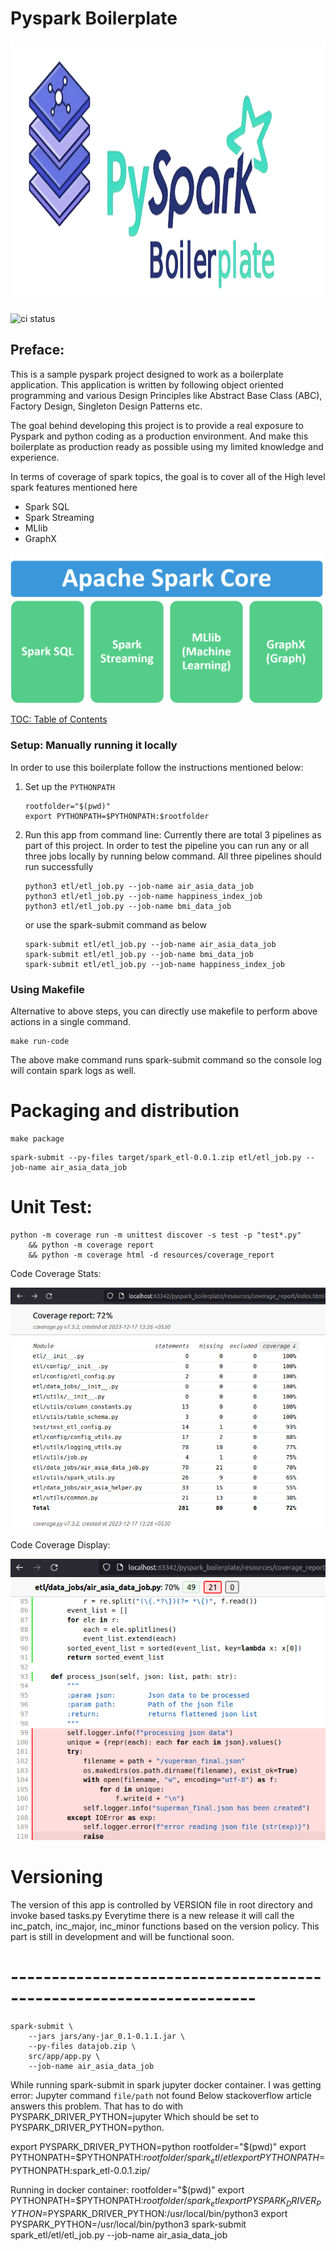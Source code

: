 # Pyspark Boilerplate

<img src="resources/images/pyspark_boilerplate.png" alt="drawing" style="height:419px; width:1072px;"/>

![ci status](https://github.com/experientlabs/pyspark_boilerplate/actions/workflows/tests.yml/badge.svg)

## Preface: 
This is a sample pyspark project designed to work as a boilerplate application. This application is written by following 
object oriented programming and various Design Principles like Abstract Base Class (ABC), Factory Design, Singleton Design Patterns etc. 

The goal behind developing this project is to provide a real exposure to Pyspark and python coding as a production 
environment. And make this boilerplate as production ready as possible using my limited knowledge and experience.

In terms of coverage of spark topics, the goal is to cover all of the High level spark features mentioned here
 - Spark SQL
 - Spark Streaming
 - MLlib
 - GraphX

<img src="resources/images/apache_spark_components.png" alt="drawing" style="width:500px;"/>

[TOC: Table of Contents]() 

### Setup: Manually running it locally
In order to use this boilerplate follow the instructions mentioned below: 

1. Set up the `PYTHONPATH`
    ```commandline
    rootfolder="$(pwd)"
    export PYTHONPATH=$PYTHONPATH:$rootfolder
    ```

2. Run this app from command line: Currently there are total 3 pipelines as part of this project.
In order to test the pipeline you can run any or all three jobs locally by running below command. 
All three pipelines should run successfully

    ```commandline
   python3 etl/etl_job.py --job-name air_asia_data_job
   python3 etl/etl_job.py --job-name happiness_index_job
   python3 etl/etl_job.py --job-name bmi_data_job
    ```
   or use the spark-submit command as below
   ```commandline
   spark-submit etl/etl_job.py --job-name air_asia_data_job
   spark-submit etl/etl_job.py --job-name bmi_data_job
   spark-submit etl/etl_job.py --job-name happiness_index_job
   ```

### Using Makefile
Alternative to above steps, you can directly use makefile to perform above actions in a single command. 
```commandline
make run-code
```
The above make command runs spark-submit command so the console log will contain spark logs as well.


# Packaging and distribution
```commandline
make package
```

```
spark-submit --py-files target/spark_etl-0.0.1.zip etl/etl_job.py --job-name air_asia_data_job
```

# Unit Test:
```commandline
python -m coverage run -m unittest discover -s test -p "test*.py" 
    && python -m coverage report 
    && python -m coverage html -d resources/coverage_report

```
Code Coverage Stats:

![coverage report](resources/images/test_coverage.png)

Code Coverage Display:

![code coverage](resources/images/code_coverage.png)


# Versioning 
The version of this app is controlled by VERSION file in root directory and invoke based tasks.py
Everytime there is a new release it will call the inc_patch, inc_major, inc_minor functions based 
on the version policy. 
This part is still in development and will be functional soon. 


# --------------------------------------------------------------------
```	
spark-submit \
	--jars jars/any-jar_0.1-0.1.1.jar \
	--py-files datajob.zip \
	src/app/app.py \
	--job-name air_asia_data_job
```



While running spark-submit in spark jupyter docker container. I was getting error:
Jupyter command `file/path` not found
Below stackoverflow article answers this problem. That has to do with  PYSPARK_DRIVER_PYTHON=jupyter
Which should be set to PYSPARK_DRIVER_PYTHON=python. 

export PYSPARK_DRIVER_PYTHON=python
rootfolder="$(pwd)"
export PYTHONPATH=$PYTHONPATH:$rootfolder/spark_etl/etl
export PYTHONPATH=$PYTHONPATH:spark_etl-0.0.1.zip/

Running in docker container: 
rootfolder="$(pwd)"
export PYTHONPATH=$PYTHONPATH:$rootfolder/spark_etl
export PYSPARK_DRIVER_PYTHON=$PYSPARK_DRIVER_PYTHON:/usr/local/bin/python3
export PYSPARK_PYTHON=/usr/local/bin/python3
spark-submit spark_etl/etl/etl_job.py --job-name air_asia_data_job
